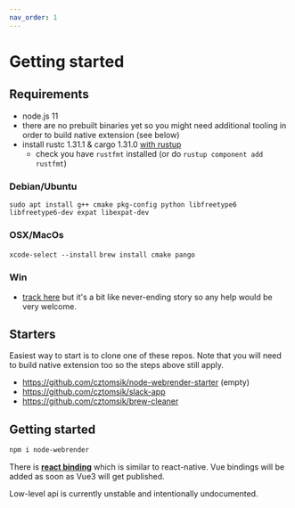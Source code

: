 ```yaml
---
nav_order: 1
---
```


# Getting started

## Requirements
- node.js 11
- there are no prebuilt binaries yet so you might need additional tooling in order to build native extension (see below)
- install rustc 1.31.1 & cargo 1.31.0 [with rustup](https://rustup.rs/)
  - check you have `rustfmt` installed (or do `rustup component add rustfmt`)

### Debian/Ubuntu
`sudo apt install g++ cmake pkg-config python libfreetype6 libfreetype6-dev expat libexpat-dev`

### OSX/MacOs
`xcode-select --install`
`brew install cmake pango`

### Win
- [track here](https://github.com/cztomsik/node-webrender/issues/37) but it's a bit like never-ending story so any help would be very welcome.

## Starters
Easiest way to start is to clone one of these repos. Note that you will need to build native extension too so the steps above still apply.
- https://github.com/cztomsik/node-webrender-starter (empty)
- https://github.com/cztomsik/slack-app
- https://github.com/cztomsik/brew-cleaner

## Getting started
```bash
npm i node-webrender
```

There is **[react binding](./react.md)** which is similar to react-native. Vue bindings will be added as soon as Vue3 will get published.

Low-level api is currently unstable and intentionally undocumented.
